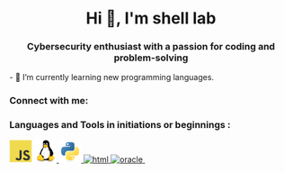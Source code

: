 <h1 align="center">Hi 👋, I'm shell lab</h1><h3 align="center">Cybersecurity enthusiast with a passion for coding and problem-solving</h3><p align="left"> </p>- 🌱 I’m currently learning new programming languages. <h3 align="left">Connect with me:</h3><p align="left"></p><h3 align="left">Languages and Tools in initiations or beginnings :</h3><p align="left"> <img src="https://raw.githubusercontent.com/devicons/devicon/master/icons/javascript/javascript-original.svg" alt="javascript" width="40" height="40"/> </a> <a href="https://www.linux.org/" target="_blank" rel="noreferrer"> <img src="https://raw.githubusercontent.com/devicons/devicon/master/icons/linux/linux-original.svg" alt="linux" width="40" height="40"/> </a> <a href="https://www.mysql.com/" target="_blank" rel="noreferrer">  <a href="https://www.python.org" target="_blank" rel="noreferrer"> <img src="https://raw.githubusercontent.com/devicons/devicon/master/icons/python/python-original.svg" alt="python" width="40" height="40"/> <img src="https://upload.wikimedia.org/wikipedia/commons/thumb/6/61/HTML5_logo_and_wordmark.svg/1024px-HTML5_logo_and_wordmark.svg.png" alt="html" width="39" height="41"/>  <img src="https://upload.wikimedia.org/wikipedia/commons/thumb/f/ff/VirtualBox_2024_Logo.svg/1200px-VirtualBox_2024_Logo.svg.png" alt="oracle" width="39" height="38"/> <img src="..." alt="" width="0" height="00"/>  </p> 
